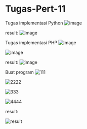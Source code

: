 # Tugas-Pert-11
Tugas implementasi Python
![image](https://github.com/rosmananda/Tugas-Pert-11/assets/95514299/c37aa982-dfb9-4772-bf48-06e8c77fab80)









result:
![image](https://github.com/rosmananda/Tugas-Pert-11/assets/95514299/a0e203f1-0b2d-4786-b521-724a48865619)








Tugas implementasi PHP
![image](https://github.com/rosmananda/Tugas-Pert-11/assets/95514299/ed9314cf-fa46-4d4c-ab1e-7e3789d693fb)





![image](https://github.com/rosmananda/Tugas-Pert-11/assets/95514299/ee7d63de-6471-4fda-a418-5ad1a2eeef4e)






result:
![image](https://github.com/rosmananda/Tugas-Pert-11/assets/95514299/0d8cbc28-1cce-40fb-838e-62ce27efea2e)








Buat program
![111](https://github.com/rosmananda/Tugas-Pert-11/assets/95514299/4fba6a5e-e4f9-412c-ba28-069d5dc5032b)

![2222](https://github.com/rosmananda/Tugas-Pert-11/assets/95514299/4c841032-529b-4da9-b3d3-d2f80df82ccd)

![333](https://github.com/rosmananda/Tugas-Pert-11/assets/95514299/65857d4f-79b4-49b1-ac56-1e219cbaad24)

![4444](https://github.com/rosmananda/Tugas-Pert-11/assets/95514299/23b0e16b-48d8-423b-9077-a7bb15c484e6)

result:

![result](https://github.com/rosmananda/Tugas-Pert-11/assets/95514299/fb9de49f-b6ca-482e-83f8-4d321b42efb6)
